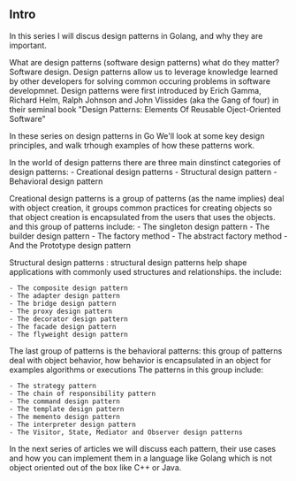 ## Intro 

In this series I will discus design patterns in Golang, and why they are important. 

What are design patterns (software design patterns) what do they matter? 
Software design. 
Design patterns allow us to leverage knowledge learned by other developers for solving common 
occuring problems in software developmnet.
Design patterns were first introduced by Erich Gamma, Richard Helm, Ralph Johnson and John Vlissides (aka the Gang of four) in their seminal book "Design Patterns: Elements Of Reusable Oject-Oriented Software"

In these series on design patterns in Go We'll look at some key design principles, and walk trhough examples of how these patterns work.

In the world of design patterns there are three main dinstinct categories of design patterns: 
    - Creational design patterns 
    - Structural design pattern 
    - Behavioral design pattern 


Creational design patterns is a group of patterns (as the name implies) deal with object 
creation, it groups common practices for creating objects so that object creation is 
encapsulated from the users that uses the objects. and this group of patterns include: 
    - The singleton design pattern 
    - The builder design pattern 
    - The factory method 
    - The abstract factory method 
    - And the Prototype design pattern 


Structural design patterns : structural design patterns help shape applications with commonly 
used structures and relationships. the include: 

    - The composite design pattern 
    - The adapter design pattern 
    - The bridge design pattern 
    - The proxy design pattern 
    - The decorator design pattern 
    - The facade design pattern 
    - The flyweight design pattern 

The last group of patterns is the behavioral patterns: this group of patterns deal with 
object behavior, how behavior is encapsulated in an object for examples algorithms or executions
The patterns in this group include: 

    - The strategy pattern 
    - The chain of responsibility pattern 
    - The command design pattern 
    - The template design pattern 
    - The memento design pattern 
    - The interpreter design pattern 
    - The Visitor, State, Mediator and Observer design patterns

In the next series of articles we will discuss each pattern, their use cases and how 
you can implement them in a language like Golang which is not object oriented out of 
the box like C++ or Java.